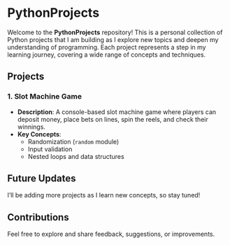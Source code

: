 # PythonProjects

Welcome to the **PythonProjects** repository! This is a personal collection of Python projects that I am building as I explore new topics and deepen my understanding of programming. Each project represents a step in my learning journey, covering a wide range of concepts and techniques.

## Projects

### 1. Slot Machine Game
- **Description**: A console-based slot machine game where players can deposit money, place bets on lines, spin the reels, and check their winnings.
- **Key Concepts**:
  - Randomization (`random` module)
  - Input validation
  - Nested loops and data structures

## Future Updates
I’ll be adding more projects as I learn new concepts, so stay tuned!


## Contributions
Feel free to explore and share feedback, suggestions, or improvements.
